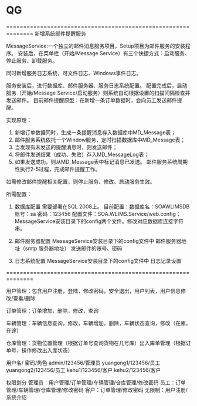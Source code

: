 ﻿QG
==
==============================================================
新增系统邮件提醒服务

MessageService:一个独立的邮件消息服务项目，Setup项目为邮件服务的安装程序。
安装后，在菜单栏（开始/Message Service）有三个快捷方式：启动服务、停止服务、卸载服务。

同时新增服务日志系统，可文件日志、Windows事件日志。

服务安装后，进行数据库、邮件服务器、服务日志系统配置。
配置完成后，启动服务（开始/Message Service/启动服务）则系统自动根据设置的扫描间隔检查并发送邮件。
目前邮件提醒原型：在新增一条订单数据时，会向员工发送邮件提醒。

实现原理：
1. 新增订单数据同时，生成一条提醒消息存入数据库中MD_Message表；
2. 邮件服务系统依托一个Window服务，定时扫描数据库中MD_Message表；
3. 当发现有未发送的提醒消息时，则发送邮件；
4. 将邮件发送结果（成功、失败）存入MD_MessageLog表；
5. 如果发送成功，则从MD_Message表中标记消息已发送。
邮件服务系统周期性执行2-5过程，完成邮件提醒工作。

如需修改邮件提醒相关配置，则停止服务、修改、启动服务生效。


所需配置：
1. 数据库配置
需要部署在SQL 2008上。
目前配置：数据库名：SOAWLIMSDB 账号：sa 密码：123456
配置文件：SOA.WLIMS.Service/web.config；MessageService安装目录下的config两个文件。修改对应数据库连接字符串。

2. 邮件服务器配置
MessageService安装目录下的config文件中 邮件服务器地址（smtp 服务器地址） 发送邮件的账号、密码

3. 日志系统配置
MessageService安装目录下的config文件中 日志记录设置

==============================================================


用户管理：包含用户注册，登陆，修改密码，安全退出，用户列表，用户信息修改/查看/删除

订单管理：订单增加，删除，修改，查询

车辆管理：车辆信息查询，修改，车辆增加，删除，车辆状态查询，修改（在库，在途）

仓库管理：货物位置管理（根据订单号查询货物在几号库）出入库单管理（根据订单号，操作修改出入库状态）
    

用户名/ 密码/角色
admin/123456/管理员
yuangong1/123456/员工
yuangong2/123456/员工
kehu1/123456/客户
kehu2/123456/客户

权限划分
管理员：用户管理/订单管理/车辆管理/仓库管理/修改密码
员工：订单管理/车辆管理/仓库管理/修改密码
客户：订单管理/修改密码
无限制：用户注册/系统介绍
